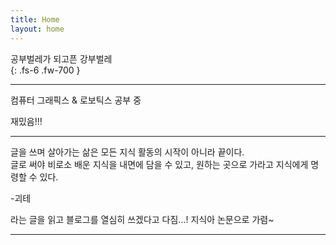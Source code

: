 ```yaml
---
title: Home
layout: home
---
```


공부벌레가 되고픈 강부벌레  
{: .fs-6 .fw-700 }


---

컴퓨터 그래픽스 & 로보틱스 공부 중  

재밌음!!!

----

글을 쓰며 살아가는 삶은 모든 지식 활동의 시작이 아니라 끝이다.  
글로 써야 비로소 배운 지식을 내면에 담을 수 있고, 원하는 곳으로 가라고 지식에게 명령할 수 있다.

-괴테  

라는 글을 읽고 블로그를 열심히 쓰겠다고 다짐...!
지식아 논문으로 가렴~

--- 


